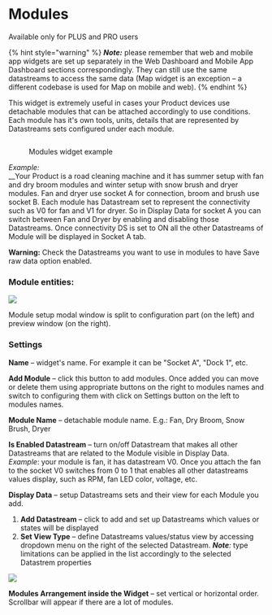 # Modules

Available only for PLUS and PRO users

{% hint style="warning" %}
_**Note:**_ please remember that web and mobile app widgets are set up separately in the Web Dashboard and Mobile App Dashboard sections correspondingly. They can still use the same datastreams to access the same data (Map widget is an exception – a different codebase is used for Map on mobile and web).
{% endhint %}

This widget is extremely useful in cases your Product devices use detachable modules that can be attached accordingly to use conditions.\
Each module has it's own tools, units, details that are represented by Datastreams sets configured under each module.

<figure><img src="https://user-images.githubusercontent.com/72824404/120777353-de608600-c52d-11eb-859f-6249f1b22381.png" alt=""><figcaption><p>Modules widget example</p></figcaption></figure>

_Example:_ \
__Your Product is a road cleaning machine and it has summer setup with fan and dry broom modules and winter setup with snow brush and dryer modules. Fan and dryer use socket A for connection, broom and brush use socket B. Each module has Datastream set to represent the connectivity such as V0 for fan and V1 for dryer. So in Display Data for socket A you can switch between Fan and Dryer by enabling and disabling those Datastreams. Once connectivity DS is set to ON all the other Datastreams of Module will be displayed in Socket A tab.&#x20;

**Warning:** Check the Datastreams you want to use in modules to have Save raw data option enabled.

### Module entities:

![](../../.gitbook/assets/cpt2104051210-1143x899.gif)

Module setup modal window is split to configuration part (on the left) and preview window (on the right).

### Settings

**Name** – widget's name. For example it can be "Socket A", "Dock 1", etc.

**Add Module** – click this button to add modules. Once added you can move or delete them using appropriate buttons on the right to modules names and switch to configuring them with click on Settings button on the left to modules names.

**Module Name** – detachable module name. E.g.: Fan, Dry Broom, Snow Brush, Dryer

**Is Enabled Datastream** – turn on/off Datastream that makes all other Datastreams that are related to the Module visible in Display Data. \
_Example_: your module is fan, it has datastream V0. Once you attach the fan to the socket V0 switches from 0 to 1 that enables all other datastreams values display, such as RPM, fan LED color, voltage, etc.&#x20;

**Display Data** – setup Datastreams sets and their view for each Module you add.

1. **Add Datastream** – click to add and set up Datastreams which values or states will be displayed
2. **Set View Type** – define Datastreams values/status view by accessing dropdown menu on the right of the selected Datastream. _**Note**:_ type limitations can be applied in the list accordingly to the selected Datastrem properties

![](<../../.gitbook/assets/module\_view\_types (1).png>)

**Modules Arrangement inside the Widget** – set vertical or horizontal order. Scrollbar will appear if there are a lot of modules.

&#x20;
